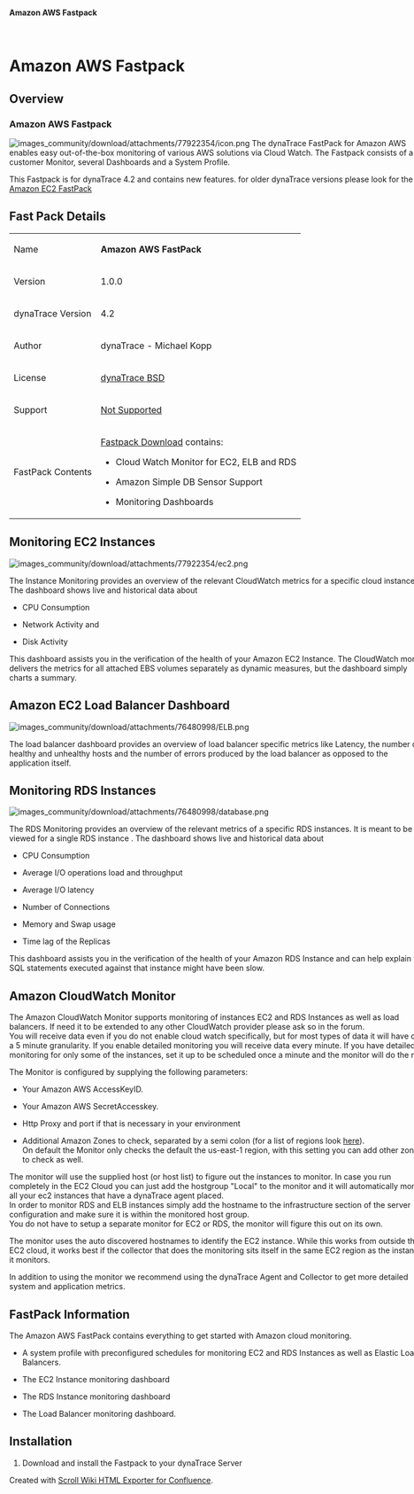 <html xmlns="http://www.w3.org/1999/xhtml">
<head>
    <title>Amazon AWS Fastpack</title>
    <meta http-equiv="Content-Type" content="text/html; charset=UTF-8"/>
    <meta http-equiv="X-UA-Compatible" content="IE=EmulateIE8" />
    <meta content="Scroll Wiki Publisher" name="generator"/>
    <link type="text/css" rel="stylesheet" href="css/blueprint/liquid.css" media="screen, projection"/>
    <link type="text/css" rel="stylesheet" href="css/blueprint/print.css" media="print"/>
    <link type="text/css" rel="stylesheet" href="css/content-style.css" media="screen, projection, print"/>
    <link type="text/css" rel="stylesheet" href="css/screen.css" media="screen, projection"/>
    <link type="text/css" rel="stylesheet" href="css/print.css" media="print"/>
</head>
<body>
    <div class="container" style="min-width: 760px;">
        <div class="header block">
            <div class="header-left column span-6">
            </div>
            <div class="column span-18 header-right last">
                <h4>Amazon AWS Fastpack</h4>
            </div>
        </div>
        <div class="block">
            <div class="toc column span-6 prepend-top">
<ul class="toc">
</ul>
            </div>
            <div id="77922354" class="content column span-18 last">
                <h1>Amazon AWS Fastpack</h1>
    <div class="section-2"  id="77922354_AmazonAWSFastpack-Overview"  >
        <h2>Overview</h2>
    <div class="section-3"  id="77922354_AmazonAWSFastpack-AmazonAWSFastpack"  >
        <h3>Amazon AWS Fastpack</h3>
    <p>
            <img src="images_community/download/attachments/77922354/icon.png" alt="images_community/download/attachments/77922354/icon.png" class="confluence-embedded-image" />
        The dynaTrace FastPack for Amazon AWS enables easy out-of-the-box monitoring of various AWS solutions via Cloud Watch. The Fastpack consists of a customer Monitor, several Dashboards and a System Profile.    </p>
    <p>
    </p>
    <div class="confbox admonition admonition-note">
    <p>
This Fastpack is for dynaTrace 4.2 and contains new features. for older dynaTrace versions please look for the <a href="https://community/display/DL/Amazon+EC2+FastPack">Amazon EC2 FastPack</a>    </p>
    </div>
    </div>
    </div>
    <div class="section-2"  id="77922354_AmazonAWSFastpack-FastPackDetails"  >
        <h2>Fast Pack Details</h2>
    <div class="tablewrap">
        <table>
<thead class=" "></thead><tfoot class=" "></tfoot><tbody class=" ">    <tr>
            <td rowspan="1" colspan="1">
        <p>
Name    </p>
            </td>
                <td rowspan="1" colspan="1">
        <p>
<strong class=" ">Amazon AWS FastPack</strong>    </p>
            </td>
        </tr>
    <tr>
            <td rowspan="1" colspan="1">
        <p>
Version    </p>
            </td>
                <td rowspan="1" colspan="1">
        <p>
1.0.0    </p>
            </td>
        </tr>
    <tr>
            <td rowspan="1" colspan="1">
        <p>
dynaTrace Version    </p>
            </td>
                <td rowspan="1" colspan="1">
        <p>
4.2    </p>
            </td>
        </tr>
    <tr>
            <td rowspan="1" colspan="1">
        <p>
Author    </p>
            </td>
                <td rowspan="1" colspan="1">
        <p>
dynaTrace - Michael Kopp    </p>
            </td>
        </tr>
    <tr>
            <td rowspan="1" colspan="1">
        <p>
License    </p>
            </td>
                <td rowspan="1" colspan="1">
        <p>
<a href="attachments_5275722_2_dynaTraceBSD.txt">dynaTrace BSD</a>    </p>
            </td>
        </tr>
    <tr>
            <td rowspan="1" colspan="1">
        <p>
Support    </p>
            </td>
                <td rowspan="1" colspan="1">
        <p>
<a href="https://community/display/DL/Support+Levels#SupportLevels-Community">Not Supported </a>    </p>
            </td>
        </tr>
    <tr>
            <td rowspan="1" colspan="1">
        <p>
FastPack Contents    </p>
            </td>
                <td rowspan="1" colspan="1">
        <p>
<a href="attachments_89096418_1_dynaTrace_AWSFastpack.dtp">Fastpack Download</a> contains:    </p>
<ul class=" "><li class=" ">    <p>
Cloud Watch Monitor for EC2, ELB and RDS    </p>
</li><li class=" ">    <p>
Amazon Simple DB Sensor Support    </p>
</li><li class=" ">    <p>
Monitoring Dashboards    </p>
</li></ul>            </td>
        </tr>
</tbody>        </table>
            </div>
    </div>
    <div class="section-2"  id="77922354_AmazonAWSFastpack-MonitoringEC2Instances"  >
        <h2>Monitoring EC2 Instances</h2>
    <p>
            <img src="images_community/download/attachments/77922354/ec2.png" alt="images_community/download/attachments/77922354/ec2.png" class="" />
            </p>
    <p>
The Instance Monitoring provides an overview of the relevant CloudWatch metrics for a specific cloud instance. The dashboard shows live and historical data about    </p>
<ul class=" "><li class=" ">    <p>
CPU Consumption    </p>
</li><li class=" ">    <p>
Network Activity and    </p>
</li><li class=" ">    <p>
Disk Activity    </p>
</li></ul>    <p>
This dashboard assists you in the verification of the health of your Amazon EC2 Instance. The CloudWatch monitor delivers the metrics for all attached EBS volumes separately as dynamic measures, but the dashboard simply charts a summary.    </p>
    </div>
    <div class="section-2"  id="77922354_AmazonAWSFastpack-AmazonEC2LoadBalancerDashboard"  >
        <h2>Amazon EC2 Load Balancer Dashboard</h2>
    <p>
            <img src="images_community/download/attachments/76480998/ELB.png" alt="images_community/download/attachments/76480998/ELB.png" class="" />
            </p>
    <p>
The load balancer dashboard provides an overview of load balancer specific metrics like Latency, the number of healthy and unhealthy hosts and the number of errors produced by the load balancer as opposed to the application itself.    </p>
    </div>
    <div class="section-2"  id="77922354_AmazonAWSFastpack-MonitoringRDSInstances"  >
        <h2>Monitoring RDS Instances</h2>
    <p>
            <img src="images_community/download/attachments/76480998/database.png" alt="images_community/download/attachments/76480998/database.png" class="" />
            </p>
    <p>
The RDS Monitoring provides an overview of the relevant metrics of a specific RDS instances. It is meant to be viewed for a single RDS instance . The dashboard shows live and historical data about    </p>
<ul class=" "><li class=" ">    <p>
CPU Consumption    </p>
</li><li class=" ">    <p>
Average I/O operations load and throughput    </p>
</li><li class=" ">    <p>
Average I/O latency    </p>
</li><li class=" ">    <p>
Number of Connections    </p>
</li><li class=" ">    <p>
Memory and Swap usage    </p>
</li><li class=" ">    <p>
Time lag of the Replicas    </p>
</li></ul>    <p>
This dashboard assists you in the verification of the health of your Amazon RDS Instance and can help explain why SQL statements executed against that instance might have been slow.    </p>
    </div>
    <div class="section-2"  id="77922354_AmazonAWSFastpack-AmazonCloudWatchMonitor"  >
        <h2>Amazon CloudWatch Monitor</h2>
    <p>
The Amazon CloudWatch Monitor supports monitoring of instances EC2 and RDS Instances as well as load balancers. If need it to be extended to any other CloudWatch provider please ask so in the forum.<br/>You will receive data even if you do not enable cloud watch specifically, but for most types of data it will have only a 5 minute granularity. If you enable detailed monitoring you will receive data every minute. If you have detailed monitoring for only some of the instances, set it up to be scheduled once a minute and the monitor will do the rest.    </p>
    <p>
The Monitor is configured by supplying the following parameters:    </p>
<ul class=" "><li class=" ">    <p>
Your Amazon AWS AccessKeyID.    </p>
</li><li class=" ">    <p>
Your Amazon AWS SecretAccesskey.    </p>
</li><li class=" ">    <p>
Http Proxy and port if that is necessary in your environment    </p>
</li><li class=" ">    <p>
Additional Amazon Zones to check, separated by a semi colon (for a list of regions look <a href="http://docs.amazonwebservices.com/general/latest/gr/rande.html">here</a>).<br/>On default the Monitor only checks the default the us-east-1 region, with this setting you can add other zones to check as well.    </p>
</li></ul>    <p>
The monitor will use the supplied host (or host list) to figure out the instances to monitor. In case you run completely in the EC2 Cloud you can just add the hostgroup &quot;Local&quot; to the monitor and it will automatically monitor all your ec2 instances that have a dynaTrace agent placed.<br/>In order to monitor RDS and ELB instances simply add the hostname to the infrastructure section of the server configuration and make sure it is within the monitored host group.<br/>You do not have to setup a separate monitor for EC2 or RDS, the monitor will figure this out on its own.    </p>
    <p>
The monitor uses the auto discovered hostnames to identify the EC2 instance. While this works from outside the EC2 cloud, it works best if the collector that does the monitoring sits itself in the same EC2 region as the instances it monitors.    </p>
    <p>
In addition to using the monitor we recommend using the dynaTrace Agent and Collector to get more detailed system and application metrics.    </p>
    </div>
    <div class="section-2"  id="77922354_AmazonAWSFastpack-FastPackInformation"  >
        <h2>FastPack Information</h2>
    <p>
The Amazon AWS FastPack contains everything to get started with Amazon cloud monitoring.    </p>
<ul class=" "><li class=" ">    <p>
A system profile with preconfigured schedules for monitoring EC2 and RDS Instances as well as Elastic Load Balancers.    </p>
</li><li class=" ">    <p>
The EC2 Instance monitoring dashboard    </p>
</li><li class=" ">    <p>
The RDS Instance monitoring dashboard    </p>
</li><li class=" ">    <p>
The Load Balancer monitoring dashboard.    </p>
</li></ul>    </div>
    <div class="section-2"  id="77922354_AmazonAWSFastpack-Installation"  >
        <h2>Installation</h2>
<ol class=" "><li class=" ">    <p>
Download and install the Fastpack to your dynaTrace Server    </p>
</li></ol>    </div>
            </div>
        </div>
        <div class="footer">
            Created with <a href="http://k15t.com/display/en/Scroll-Wiki-HTML-Exporter-for-Confluence-Overview">Scroll Wiki HTML Exporter for Confluence</a>.
        </div>
    </div>
</body>
</html>
